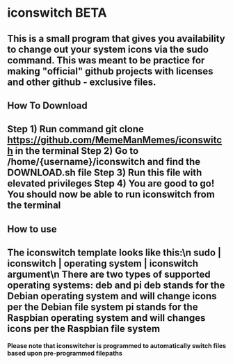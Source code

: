 # iconswitch BETA
This is a small program that gives you availability to change out your system icons via the sudo command.  This was meant to be practice for making "official" github projects with licenses and other github - exclusive files.
--------
## How To Download
Step 1) Run command **git clone https://github.com/MemeManMemes/iconswitch** in the terminal
Step 2) Go to /home/{username}/iconswitch and find the **DOWNLOAD.sh** file
Step 3) Run this file with elevated privileges
Step 4) You are good to go!  You should now be able to run iconswitch from the terminal
--------
## How to use
The iconswitch template looks like this:\n
**sudo | iconswitch | operating system | iconswitch argument**\n
There are two types of supported operating systems: deb and pi
deb stands for the Debian operating system and will change icons per the Debian file system
pi stands for the Raspbian operating system and will changes icons per the Raspbian file system
--------
**Please note that iconswitcher is programmed to automatically switch files based upon pre-programmed filepaths**
